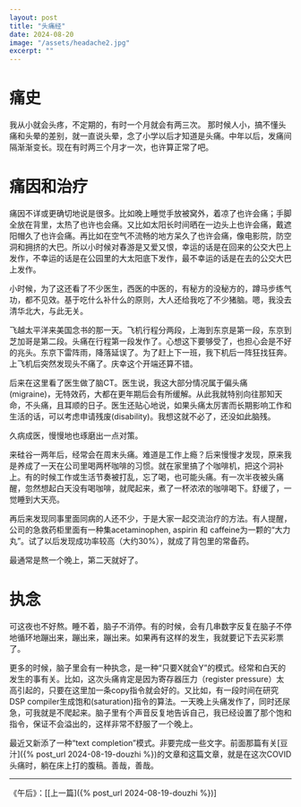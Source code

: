 ```yaml
---
layout: post
title: "头痛经"
date: 2024-08-20
image: "/assets/headache2.jpg"
excerpt: ""
---
```


# 痛史

我从小就会头疼，不定期的，有时一个月就会有两三次。 那时候人小，搞不懂头痛和头晕的差别，就一直说头晕，念了小学以后才知道是头痛。中年以后，发痛间隔渐渐变长。现在有时两三个月才一次，也许算正常了吧。

# 痛因和治疗

痛因不详或更确切地说是很多。比如晚上睡觉手放被窝外，着凉了也许会痛；手脚全放在背里，太热了也许也会痛。又比如太阳长时间晒在一边头上也许会痛，戴遮阳帽久了也许会痛。再比如在空气不流畅的地方呆久了也许会痛，像电影院，防空洞和拥挤的大巴。所以小时候对春游是又爱又恨，幸运的话是在回来的公交大巴上发作，不幸运的话是在公园里的大太阳底下发作，最不幸运的话是在去的公交大巴上发作。

小时候，为了这还看了不少医生，西医的中医的，有秘方的没秘方的，蹲马步练气功，都不见效。基于吃什么补什么的原则，大人还给我吃了不少猪脑。嗯，我没去清华北大，与此无关。

飞越太平洋来美国念书的那一天。飞机行程分两段，上海到东京是第一段，东京到芝加哥是第二段。头痛在行程第一段发作了。心想这下要够受了，也担心会是不好的兆头。东京下雷阵雨，降落延误了。为了赶上下一班，我下机后一阵狂找狂奔。上飞机后突然发现头不痛了。庆幸这个开端还算不错。

后来在这里看了医生做了脑CT。医生说，我这大部分情况属于偏头痛(migraine)，无特效药，大都在更年期后会有所缓解。从此我就特别向往那知天命，不头痛，且耳顺的日子。医生还贴心地说，如果头痛太厉害而长期影响工作和生活的话，可以考虑申请残废(disability)。我想这就不必了，还没如此脑残。

久病成医，慢慢地也琢磨出一点对策。

来硅谷一两年后，经常会在周末头痛。难道是工作上瘾？后来慢慢才发现，原来我是养成了一天在公司里喝两杯咖啡的习惯。就在家里搞了个咖啡机，把这个洞补上。有的时候工作或生活节奏被打乱，忘了喝，也可能头痛。有一次半夜被头痛醒，忽然想起白天没有喝咖啡，就爬起来，煮了一杯浓浓的咖啡喝下。舒缓了，一觉睡到大天亮。

再后来发现同事里面同病的人还不少，于是大家一起交流治疗的方法。有人提醒，公司的急救药柜里面有一种集acetaminophen, aspirin 和 caffeine为一颗的“大力丸”。试了以后发现成功率较高（大约30%），就成了背包里的常备药。

最通常是熬一个晚上，第二天就好了。

# 执念 

可这夜也不好熬。睡不着，脑子不消停。有的时候，会有几串数字反复在脑子不停地循环地蹦出来，蹦出来，蹦出来。如果再有这样的发生，我就要记下去买彩票了。

更多的时候，脑子里会有一种执念，是一种“只要X就会Y”的模式。经常和白天的发生的事有关。比如，这次头痛肯定是因为寄存器压力（register pressure）太高引起的，只要在这里加一条copy指令就会好的。又比如，有一段时间在研究DSP compiler生成饱和(saturation)指令的算法。一天晚上头痛发作了，同时还尿急，可我就是不爬起来。脑子里有个声音反复地告诉自己，我已经设置了那个饱和指令，保证不会溢出的，这样非常不舒服了一个晚上。  

最近又新添了一种“text completion”模式。非要完成一些文字。前面那篇有关[豆汁]({% post_url 2024-08-19-douzhi %})的文章和这篇文章，就是在这次COVID头痛时，躺在床上打的腹稿。善哉，善哉。  

----
《午后》：\[[上一篇]({% post_url 2024-08-19-douzhi %})\] 

